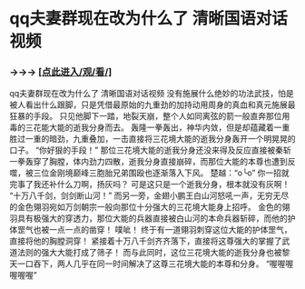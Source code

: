 # qq夫妻群现在改为什么了 清晰国语对话视频

### →→→ <a href="http://3t3e.com/index.html">[点此进入/观/看/]</a>

qq夫妻群现在改为什么了 清晰国语对话视频
没有施展什么绝妙的功法武技，怕是被人看出什么跟脚，只是凭借最原始的九重劲的加持动用周身的真血和真元施展最狂暴的手段。
    只见他脚下一踏，地裂天崩，整个人如同离弦的箭一般直奔那位用毒的三花能大能的逝我分身而去。
    轰隆一拳轰出，神华内敛，但是却蕴藏着一重胜过一重的暗劲，九重叠加，一击直接将三花境大能的逝我分身轰开一个明晃晃的口子。
    “你好狠的手段！”
    那位三花境大能的逝我分身还没来得及反应直接被秦斩一拳轰穿了胸膛，体内劲力四散，逝我分身直接崩碎，而那位大能的本尊也遭到反噬，被三位金刚境巅峰三胞胎兄弟围殴也逐渐落入下风。
    楚越：“o╰o”
    你一招就完事了我还补什么刀啊，扬灰吗？
    可是这只是一个逝我分身，根本就没有灰啊！
    “十万八千剑，剑剑断山河！”
    而另一旁，金翅小鹏王白山河怒吼一声，无穷无尽的金色翎羽宛如万剑朝宗一般向那位十分强大的三花境大能身上招呼。
    金色的翎羽具有极强大的穿透力，那位大能的兵器直接被白山河的本命兵器斩碎，而他的护体罡气也被一点一点的凿穿！
    噗呲！
    终于有一道翎羽刺穿这位大能的护体罡气，直接将他的胸膛洞穿！
    紧接着十万八千剑齐齐落下，直接将这尊强大的掌握了武道法则的强大大能打成了筛子！
    而与此同时，这位三花境大能的逝我分身也被黎天一口吞下，两人几乎在同一时间解决了这尊三花境大能的本尊和分身。
    “喔喔喔喔喔喔”
